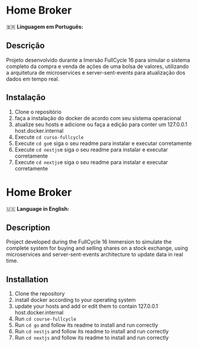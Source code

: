 # Home Broker 
🇧🇷 **Linguagem em Português:**

## Descrição
Projeto desenvolvido durante a Imersão FullCycle 16 para simular o sistema completo da compra e venda de ações de uma bolsa de valores, utilizando a arquitetura de microservices e server-sent-events para atualização dos dados em tempo real.

## Instalação
1. Clone o repositório
2. faça a instalação do docker de acordo com seu sistema operacional
3. atualize seu hosts e adicione ou faça a edição para conter um 127.0.0.1 host.docker.internal
4. Execute `cd curso-fullcycle`
5. Execute `cd go`e siga o seu readme para instalar e executar corretamente
6. Execute `cd nestjs`e siga o seu readme para instalar e executar corretamente
7. Execute `cd nextjs`e siga o seu readme para instalar e executar corretamente

# Home Broker 
🇺🇸 **Language in English:**

## Description
Project developed during the FullCycle 16 Immersion to simulate the complete system for buying and selling shares on a stock exchange, using microservices and server-sent-events architecture to update data in real time.

## Installation
1. Clone the repository
2. install docker according to your operating system
3. update your hosts and add or edit them to contain 127.0.0.1 host.docker.internal
4. Run `cd course-fullcycle`
5. Run `cd go` and follow its readme to install and run correctly
6. Run `cd nestjs` and follow its readme to install and run correctly
7. Run `cd nextjs` and follow its readme to install and run correctly
